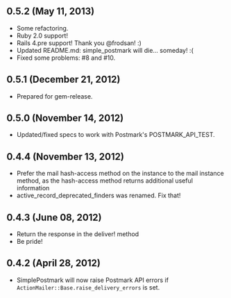 ## 0.5.2 (May 11, 2013)
* Some refactoring.
* Ruby 2.0 support!
* Rails 4.pre support! Thank you @frodsan! :)
* Updated README.md: simple_postmark will die… someday! :(
* Fixed some problems: #8 and #10.

## 0.5.1 (December 21, 2012)

* Prepared for gem-release.

## 0.5.0 (November 14, 2012)

* Updated/fixed specs to work with Postmark's POSTMARK_API_TEST.

## 0.4.4 (November 13, 2012)

* Prefer the mail hash-access method on the instance to the mail instance method, as the hash-access method returns additional useful information
* active_record_deprecated_finders was renamed. Fix that!

## 0.4.3 (June 08, 2012)

* Return the response in the deliver! method
* Be pride!

## 0.4.2 (April 28, 2012)

* SimplePostmark will now raise Postmark API errors if `ActionMailer::Base.raise_delivery_errors` is set.
